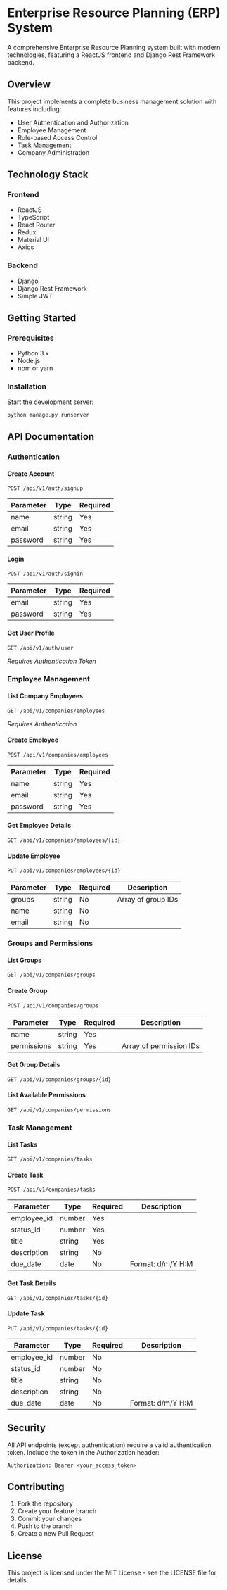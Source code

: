 # Enterprise Resource Planning (ERP) System

A comprehensive Enterprise Resource Planning system built with modern technologies, featuring a ReactJS frontend and Django Rest Framework backend.

## Overview

This project implements a complete business management solution with features including:
- User Authentication and Authorization
- Employee Management
- Role-based Access Control
- Task Management
- Company Administration

## Technology Stack

### Frontend
- ReactJS
- TypeScript
- React Router
- Redux
- Material UI
- Axios

### Backend
- Django
- Django Rest Framework
- Simple JWT

## Getting Started

### Prerequisites
- Python 3.x
- Node.js
- npm or yarn

### Installation

Start the development server:

```bash
python manage.py runserver
```

## API Documentation

### Authentication

#### Create Account
```http
POST /api/v1/auth/signup
```

| Parameter  | Type     | Required |
|-----------|----------|----------|
| name      | string   | Yes      |
| email     | string   | Yes      |
| password  | string   | Yes      |

#### Login
```http
POST /api/v1/auth/signin
```

| Parameter  | Type     | Required |
|-----------|----------|----------|
| email     | string   | Yes      |
| password  | string   | Yes      |

#### Get User Profile
```http
GET /api/v1/auth/user
```

*Requires Authentication Token*

### Employee Management

#### List Company Employees
```http
GET /api/v1/companies/employees
```

*Requires Authentication*

#### Create Employee
```http
POST /api/v1/companies/employees
```

| Parameter  | Type     | Required |
|-----------|----------|----------|
| name      | string   | Yes      |
| email     | string   | Yes      |
| password  | string   | Yes      |

#### Get Employee Details
```http
GET /api/v1/companies/employees/{id}
```

#### Update Employee
```http
PUT /api/v1/companies/employees/{id}
```

| Parameter  | Type     | Required | Description           |
|-----------|----------|----------|-----------------------|
| groups    | string   | No       | Array of group IDs    |
| name      | string   | No       |                       |
| email     | string   | No       |                       |

### Groups and Permissions

#### List Groups
```http
GET /api/v1/companies/groups
```

#### Create Group
```http
POST /api/v1/companies/groups
```

| Parameter    | Type     | Required | Description              |
|-------------|----------|----------|--------------------------|
| name        | string   | Yes      |                          |
| permissions | string   | Yes      | Array of permission IDs  |

#### Get Group Details
```http
GET /api/v1/companies/groups/{id}
```

#### List Available Permissions
```http
GET /api/v1/companies/permissions
```

### Task Management

#### List Tasks
```http
GET /api/v1/companies/tasks
```

#### Create Task
```http
POST /api/v1/companies/tasks
```

| Parameter    | Type     | Required | Description              |
|-------------|----------|----------|--------------------------|
| employee_id | number   | Yes      |                          |
| status_id   | number   | Yes      |                          |
| title       | string   | Yes      |                          |
| description | string   | No       |                          |
| due_date    | date     | No       | Format: d/m/Y H:M        |

#### Get Task Details
```http
GET /api/v1/companies/tasks/{id}
```

#### Update Task
```http
PUT /api/v1/companies/tasks/{id}
```

| Parameter    | Type     | Required | Description              |
|-------------|----------|----------|--------------------------|
| employee_id | number   | No       |                          |
| status_id   | number   | No       |                          |
| title       | string   | No       |                          |
| description | string   | No       |                          |
| due_date    | date     | No       | Format: d/m/Y H:M        |

## Security

All API endpoints (except authentication) require a valid authentication token. Include the token in the Authorization header:

```http
Authorization: Bearer <your_access_token>
```

## Contributing

1. Fork the repository
2. Create your feature branch
3. Commit your changes
4. Push to the branch
5. Create a new Pull Request

## License

This project is licensed under the MIT License - see the LICENSE file for details.
```